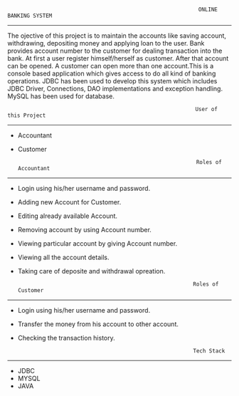 
                                                                ONLINE BANKING SYSTEM 
-------------------------------------------------------------------------------------------------------------------------------------------------------------------------


The ojective of this project is to maintain the accounts like saving account, withdrawing, depositing money and applying loan to the user.
Bank provides account number to the customer for dealing transaction into the bank. At first a user register himself/herself as customer. 
After that account can be opened. A customer  can open more than one account.This is a console based application which gives access to do all kind of banking operations. JDBC has been used to develop this system which includes JDBC Driver, Connections, DAO implementations and exception handling. MySQL has been used for database.



                                                               User of this Project 
-------------------------------------------------------------------------------------------------------------------------------------------------------------------------

* Accountant 
* Customer

                                                              Roles of Accountant
-------------------------------------------------------------------------------------------------------------------------------------------------------------------------
* Login using his/her username and password.
* Adding new Account for Customer.
* Editing already available Account.
* Removing account by using Account number.
* Viewing particular account by giving Account number.
* Viewing all the account details.
* Taking care of deposite and withdrawal opreation.


                                                             Roles of Customer
-----------------------------------------------------------------------------------------------------------------------------------------------------------------------
* Login using his/her username and password.
* Transfer the money from his account to other account.
* Checking the transaction history.

                                                             Tech Stack
-----------------------------------------------------------------------------------------------------------------------------------------------------------------------
* JDBC 
* MYSQL
* JAVA


